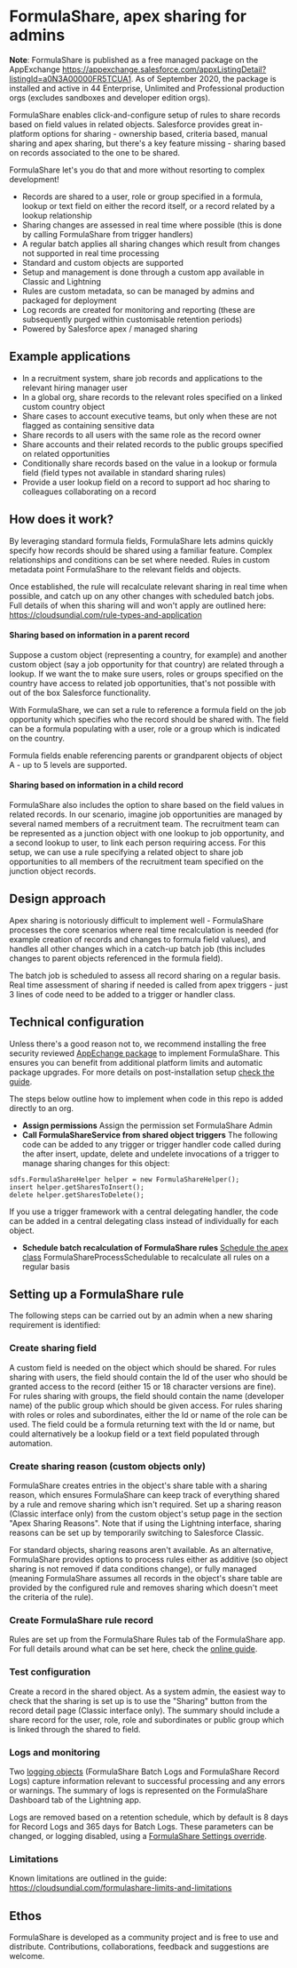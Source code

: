 # FormulaShare, apex sharing for admins

**Note**: FormulaShare is published as a free managed package on the AppExchange https://appexchange.salesforce.com/appxListingDetail?listingId=a0N3A00000FR5TCUA1. As of September 2020, the package is installed and active in 44 Enterprise, Unlimited and Professional production orgs (excludes sandboxes and developer edition orgs).

FormulaShare enables click-and-configure setup of rules to share records based on field values in related objects. Salesforce provides great in-platform options for sharing - ownership based, criteria based, manual sharing and apex sharing, but there's a key feature missing - sharing based on records associated to the one to be shared.

FormulaShare let's you do that and more without resorting to complex development!

* Records are shared to a user, role or group specified in a formula, lookup or text field on either the record itself, or a record related by a lookup relationship
* Sharing changes are assessed in real time where possible (this is done by calling FormulaShare from trigger handlers)
* A regular batch applies all sharing changes which result from changes not supported in real time processing
* Standard and custom objects are supported
* Setup and management is done through a custom app available in Classic and Lightning
* Rules are custom metadata, so can be managed by admins and packaged for deployment
* Log records are created for monitoring and reporting (these are subsequently purged within customisable retention periods)
* Powered by Salesforce apex / managed sharing

## Example applications

* In a recruitment system, share job records and applications to the relevant hiring manager user
* In a global org, share records to the relevant roles specified on a linked custom country object
* Share cases to account executive teams, but only when these are not flagged as containing sensitive data
* Share records to all users with the same role as the record owner
* Share accounts and their related records to the public groups specified on related opportunities
* Conditionally share records based on the value in a lookup or formula field (field types not available in standard sharing rules)
* Provide a user lookup field on a record to support ad hoc sharing to colleagues collaborating on a record

## How does it work?

By leveraging standard formula fields, FormulaShare lets admins quickly specify how records should be shared using a familiar feature. Complex relationships and conditions can be set where needed. Rules in custom metadata point FormulaShare to the relevant fields and objects.

Once established, the rule will recalculate relevant sharing in real time when possible, and catch up on any other changes with scheduled batch jobs. Full details of when this sharing will and won't apply are outlined here: https://cloudsundial.com/rule-types-and-application

#### Sharing based on information in a parent record

Suppose a custom object (representing a country, for example) and another custom object (say a job opportunity for that country) are related through a lookup. If we want the to make sure users, roles or groups specified on the country have access to related job opportunities, that's not possible with out of the box Salesforce functionality.

With FormulaShare, we can set a rule to reference a formula field on the job opportunity which specifies who the record should be shared with. The field can be a formula populating with a user, role or a group which is indicated on the country.

Formula fields enable referencing parents or grandparent objects of object A - up to 5 levels are supported.

#### Sharing based on information in a child record

FormulaShare also includes the option to share based on the field values in related records. In our scenario, imagine job opportunities are managed by several named members of a recruitment team. The recruitment team can be represented as a junction object with one lookup to job opportunity, and a second lookup to user, to link each person requiring access. For this setup, we can use a rule specifying a related object to share job opportunities to all members of the recruitment team specified on the junction object records.

## Design approach

Apex sharing is notoriously difficult to implement well - FormulaShare processes the core scenarios where real time recalculation is needed (for example creation of records and changes to formula field values), and handles all other changes which in a catch-up batch job (this includes changes to parent objects referenced in the formula field).

The batch job is scheduled to assess all record sharing on a regular basis. Real time assessment of sharing if needed is called from apex triggers - just 3 lines of code need to be added to a trigger or handler class.

## Technical configuration

Unless there's a good reason not to, we recommend installing the free security reviewed [AppEchange package](https://appexchange.salesforce.com/appxListingDetail?listingId=a0N3A00000FR5TCUA1) to implement FormulaShare. This ensures you can benefit from additional platform limits and automatic package upgrades. For more details on post-installation setup [check the guide](https://cloudsundial.com/node/40).

The steps below outline how to implement when code in this repo is added directly to an org.

* **Assign permissions** Assign the permission set FormulaShare Admin
* **Call FormulaShareService from shared object triggers** The following code can be added to any trigger or trigger handler code called during the after insert, update, delete and undelete invocations of a trigger to manage sharing changes for this object:
```
sdfs.FormulaShareHelper helper = new FormulaShareHelper();
insert helper.getSharesToInsert();
delete helper.getSharesToDelete();
```
If you use a trigger framework with a central delegating handler, the code can be added in a central delegating class instead of individually for each object.

* **Schedule batch recalculation of FormulaShare rules** [Schedule the apex class](https://help.salesforce.com/articleView?id=code_schedule_batch_apex.htm&type=5) FormulaShareProcessSchedulable to recalculate all rules on a regular basis

## Setting up a FormulaShare rule

The following steps can be carried out by an admin when a new sharing requirement is identified:

### Create sharing field
A custom field is needed on the object which should be shared. For rules sharing with users, the field should contain the Id of the user who should be granted access to the record (either 15 or 18 character versions are fine). For rules sharing with groups, the field should contain the name (developer name) of the public group which should be given access. For rules sharing with roles or roles and subordinates, either the Id or name of the role can be used. The field could be a formula returning text with the Id or name, but could alternatively be a lookup field or a text field populated through automation.

### Create sharing reason (custom objects only)
FormulaShare creates entries in the object's share table with a sharing reason, which ensures FormulaShare can keep track of everything shared by a rule and remove sharing which isn't required. Set up a sharing reason (Classic interface only) from the custom object's setup page in the section "Apex Sharing Reasons". Note that if using the Lightning interface, sharing reasons can be set up by temporarily switching to Salesforce Classic.

For standard objects, sharing reasons aren't available. As an alternative, FormulaShare provides options to process rules either as additive (so object sharing is not removed if data conditions change), or fully managed (meaning FormulaShare assumes all records in the object's share table are provided by the configured rule and removes sharing which doesn't meet the criteria of the rule).

### Create FormulaShare rule record
Rules are set up from the FormulaShare Rules tab of the FormulaShare app. For full details around what can be set here, check the [online guide](https://cloudsundial.com/formulashare-creating-a-rule).

### Test configuration

Create a record in the shared object. As a system admin, the easiest way to check that the sharing is set up is to use the "Sharing" button from the record detail page (Classic interface only). The summary should include a share record for the user, role, role and subordinates or public group which is linked through the shared to field.

### Logs and monitoring

Two [logging objects](https://cloudsundial.com/formulashare-monitoring) (FormulaShare Batch Logs and FormulaShare Record Logs) capture information relevant to successful processing and any errors or warnings. The summary of logs is represented on the FormulaShare Dashboard tab of the Lightning app.

Logs are removed based on a retention schedule, which by default is 8 days for Record Logs and 365 days for Batch Logs. These parameters can be changed, or logging disabled, using a [FormulaShare Settings override](https://cloudsundial.com/formulashare-settings-overrides).

### Limitations

Known limitations are outlined in the guide: https://cloudsundial.com/formulashare-limits-and-limitations

## Ethos

FormulaShare is developed as a community project and is free to use and distribute. Contributions, collaborations, feedback and suggestions are welcome.